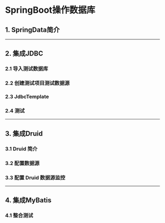 # SpringBoot操作数据库

##  1. SpringData简介

---

##  2. 集成JDBC

### 2.1 导入测试数据库



### 2.2 创建测试项目测试数据源



### 2.3 JdbcTemplate



### 2.4 测试

---

##  3. 集成Druid

### 3.1 Druid 简介



### 3.2 配置数据源



### 3.3 配置 Druid 数据源监控

---

##  4. 集成MyBatis

### 4.1 整合测试